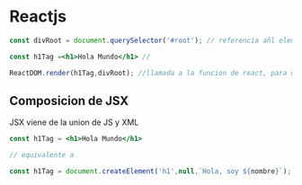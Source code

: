 # Reactjs

``` jsx
const divRoot = document.querySelector('#root'); // referencia añl elemento HTML

const h1Tag =<h1>Hola Mundo</h1> //

ReactDOM.render(h1Tag,divRoot); //llamada a la funcion de react, para mostrar "algo" en nuestro HTML

```

## Composicion de JSX
JSX viene de la union de JS y XML

``` jsx
const h1Tag = <h1>Hola Mundo</h1>

// equivalente a

const h1Tag = document.createElement('h1',null,`Hola, soy ${nombre}`);
```

